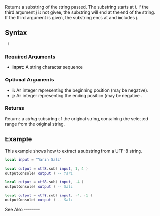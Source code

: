 Returns a substring of the string passed. The substring starts at *i*. If the third argument *j* is not given, the substring will end at the end of the string. If the third argument is given, the substring ends at and includes *j*.

Syntax
------

``` lua
 )
```

### Required Arguments

-   **input:** A string character sequence

### Optional Arguments

-   **i:** An integer representing the beginning position (may be negative).
-   **j:** An integer representing the ending position (may be negative).

### Returns

Returns a *string* substring of the original string, containing the selected range from the original string.

Example
-------

<section name="Client" class="client" show="true">
This example shows how to extract a substring from a UTF-8 string.

``` lua
local input = "Yarın Salı"

local output = utf8.sub( input, 1, 4 )
outputConsole( output ) -- Yarı

local output = utf8.sub( input, -4 )
outputConsole( output ) -- Salı

local output = utf8.sub( input, -4, -1 )
outputConsole( output ) -- Salı
```

</section>
See Also
--------
